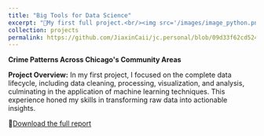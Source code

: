 ```yaml
---
title: "Big Tools for Data Science"
excerpt: "📃My first full project.<br/><img src='/images/image_python.png'>"
collection: projects
permalink: https://github.com/JiaxinCaii/jc.personal/blob/09d33f62cd524fe7b9b21151173d645110bd70c0/_projects/project1.md
---
```

**Crime Patterns Across Chicago's Community Areas**

**Project Overview:** In my first project, I focused on the complete data lifecycle, including data cleaning, processing, visualization, and analysis, culminating in the application of machine learning techniques. This experience honed my skills in transforming raw data into actionable insights.

📁[Download the full report](files/ECO225_Project_Final_Jiaxin.pdf)

